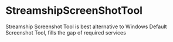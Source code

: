 # StreamshipScreenShotTool
Streamship Screenshot Tool is best alternative to Windows Default Screenshot Tool, fills the gap of required services 
